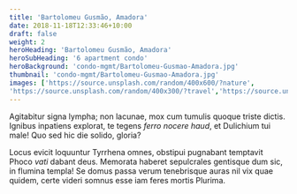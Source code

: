 ```yaml
---
title: 'Bartolomeu Gusmão, Amadora'
date: 2018-11-18T12:33:46+10:00
draft: false
weight: 2
heroHeading: 'Bartolomeu Gusmão, Amadora'
heroSubHeading: '6 apartment condo'
heroBackground: 'condo-mgmt/Bartolomeu-Gusmao-Amadora.jpg'
thumbnail: 'condo-mgmt/Bartolomeu-Gusmao-Amadora.jpg'
images: ['https://source.unsplash.com/random/400x600/?nature', 
'https://source.unsplash.com/random/400x300/?travel','https://source.unsplash.com/random/400x300/?architecture','https://source.unsplash.com/random/400x600/?buildings','https://source.unsplash.com/random/400x300/?city','https://source.unsplash.com/random/400x600/?business']
---
```


Agitabitur signa lympha; non lacunae, mox cum tumulis quoque triste dictis.
Ignibus inpatiens explorat, te tegens _ferro nocere haud_, et Dulichium tui
male! Quo sed hic die solido, gloria?

Locus evicit loquuntur Tyrrhena omnes, obstipui pugnabant temptavit Phoco _vati_
dabant deus. Memorata haberet sepulcrales gentisque dum sic, in flumina templa!
Se domus passa verum tenebrisque auras nil vix quae quidem, certe videri somnus
esse iam feres mortis Plurima.

